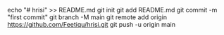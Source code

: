 echo "# hrisi" >> README.md
git init
git add README.md
git commit -m "first commit"
git branch -M main
git remote add origin https://github.com/Feetiqu/hrisi.git
git push -u origin main
